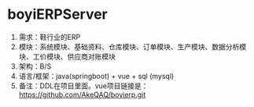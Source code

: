 # boyiERPServer
1. 需求：鞋行业的ERP
2. 模块：系统模块、基础资料、仓库模块、订单模块、生产模块、数据分析模块、工价模块、供应商对账模块
3. 架构：B/S
4. 语言/框架：java(springboot) + vue + sql (mysql)
5. 备注：DDL在项目里面。vue项目链接是：https://github.com/AkeQAQ/boyierp.git
